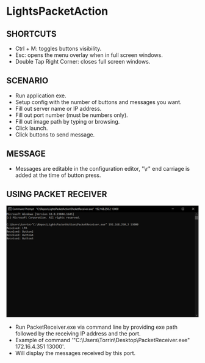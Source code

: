 # LightsPacketAction

## SHORTCUTS
- Ctrl + M: toggles buttons visibility.
- Esc: opens the menu overlay when in full screen windows.
- Double Tap Right Corner: closes full screen windows.

## SCENARIO
- Run application exe.
- Setup config with the number of buttons and messages you want.
- Fill out server name or IP address.
- Fill out port number (must be numbers only).
- Fill out image path by typing or browsing.
- Click launch. 
- Click buttons to send message.

## MESSAGE
- Messages are editable in the configuration editor, "\r" end carriage is added at the time of button press.

## USING PACKET RECEIVER
![Packet Receiver](/Images/PacketReceiver.png?raw=true)
- Run PacketReceiver.exe via command line by providing exe path followed by the receiving IP address and the port.
- Example of command '"C:\Users\Torrin\Desktop\PacketReceiver.exe" 172.16.4.351 13000'.
- Will display the messages received by this port.
